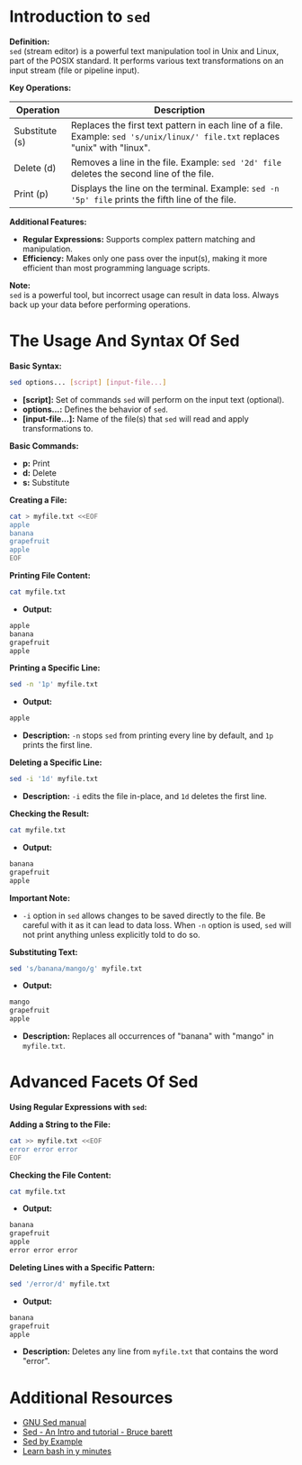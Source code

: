 # Introduction to `sed`

**Definition:**  
`sed` (stream editor) is a powerful text manipulation tool in Unix and Linux, part of the POSIX standard. It performs various text transformations on an input stream (file or pipeline input).

**Key Operations:**

| Operation     | Description |
|---------------|-------------|
| Substitute (s) | Replaces the first text pattern in each line of a file. Example: `sed 's/unix/linux/' file.txt` replaces "unix" with "linux". |
| Delete (d)     | Removes a line in the file. Example: `sed '2d' file` deletes the second line of the file. |
| Print (p)      | Displays the line on the terminal. Example: `sed -n '5p' file` prints the fifth line of the file. |

**Additional Features:**
- **Regular Expressions:** Supports complex pattern matching and manipulation.
- **Efficiency:** Makes only one pass over the input(s), making it more efficient than most programming language scripts.

**Note:**  
`sed` is a powerful tool, but incorrect usage can result in data loss. Always back up your data before performing operations.

# The Usage And Syntax Of Sed

**Basic Syntax:**
```sh
sed options... [script] [input-file...]
```
- **[script]:** Set of commands `sed` will perform on the input text (optional).
- **options...:** Defines the behavior of `sed`.
- **[input-file...]:** Name of the file(s) that `sed` will read and apply transformations to.

**Basic Commands:**
- **p:** Print
- **d:** Delete
- **s:** Substitute

**Creating a File:**
```sh
cat > myfile.txt <<EOF
apple 
banana
grapefruit
apple
EOF
```

**Printing File Content:**
```sh
cat myfile.txt
```
- **Output:**
```sh
apple 
banana
grapefruit
apple
```

**Printing a Specific Line:**
```sh
sed -n '1p' myfile.txt
```
- **Output:**
```sh
apple
```
- **Description:** `-n` stops `sed` from printing every line by default, and `1p` prints the first line.

**Deleting a Specific Line:**
```sh
sed -i '1d' myfile.txt
```
- **Description:** `-i` edits the file in-place, and `1d` deletes the first line.

**Checking the Result:**
```sh
cat myfile.txt
```
- **Output:**
```sh
banana
grapefruit
apple
```

**Important Note:**
- `-i` option in `sed` allows changes to be saved directly to the file. Be careful with it as it can lead to data loss. When `-n` option is used, `sed` will not print anything unless explicitly told to do so.

**Substituting Text:**
```sh
sed 's/banana/mango/g' myfile.txt
```
- **Output:**
```sh
mango
grapefruit
apple
```
- **Description:** Replaces all occurrences of "banana" with "mango" in `myfile.txt`.

# Advanced Facets Of Sed

**Using Regular Expressions with `sed`:**

**Adding a String to the File:**
```sh
cat >> myfile.txt <<EOF
error error error
EOF
```

**Checking the File Content:**
```sh
cat myfile.txt
```
- **Output:**
```sh
banana
grapefruit
apple
error error error
```

**Deleting Lines with a Specific Pattern:**
```sh
sed '/error/d' myfile.txt
```
- **Output:**
```sh
banana
grapefruit
apple
```
- **Description:** Deletes any line from `myfile.txt` that contains the word "error".

# Additional Resources

- [GNU Sed manual](https://www.gnu.org/software/sed/manual/sed.html)
- [Sed - An Intro and tutorial - Bruce barett](http://www.grymoire.com/Unix/Sed.html)
- [Sed by Example](https://www.geeksforgeeks.org/sed-command-in-linux-unix-with-examples/)
- [Learn bash in y minutes](https://learnxinyminutes.com/docs/bash/)